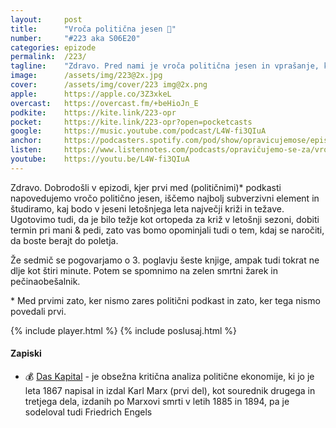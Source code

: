 ```yaml
---
layout: 	post
title:  	"Vroča politična jesen 🍂"
number: 	"#223 aka S06E20"
categories:	epizode
permalink:	/223/
tagline: 	"Zdravo. Pred nami je vroča politična jesen in vprašanje, kdo bo v njej najbolj subverzivni element. Na to vprašanje vam bodo odgovorili drugi podkasti, mi pa, kdaj se naročiti na manikuro in pedikuro. :)"
image:		/assets/img/223@2x.jpg
cover:		/assets/img/cover/223 img@2x.png
apple:		https://apple.co/3Z3xkeL
overcast:	https://overcast.fm/+beHioJn_E
podkite:	https://kite.link/223-opr
pocket:		https://kite.link/223-opr?open=pocketcasts
google:		https://music.youtube.com/podcast/L4W-fi3QIuA
anchor:		https://podcasters.spotify.com/pod/show/opravicujemose/episodes/Vroa-politina-jesen-e2nsi7j
listen:		https://www.listennotes.com/podcasts/opravičujemo-se-za/vroča-politična-jesen-wg9FYWqM4Ga/embed/
youtube:	https://youtu.be/L4W-fi3QIuA
---
```


Zdravo. Dobrodošli v epizodi, kjer prvi med (političnimi)\* podkasti napovedujemo vročo politično jesen, iščemo najbolj subverzivni element in študiramo, kaj bodo v jeseni letošnjega leta največji križi in težave. Ugotovimo tudi, da je bilo težje kot ortopeda za križ v letošnji sezoni, dobiti termin pri mani & pedi, zato vas bomo opominjali tudi o tem, kdaj se naročiti, da boste berajt do poletja. 

Že sedmič se pogovarjamo o 3. poglavju šeste knjige, ampak tudi tokrat ne dlje kot štiri minute. Potem se spomnimo na zelen smrtni žarek in pečinaobešalnik. 

\* Med prvimi zato, ker nismo zares politični podkast in zato, ker tega nismo povedali prvi. 

{% include player.html %}
{% include poslusaj.html %}

<!--break-->

#### Zapiski

- 💰 [Das Kapital](https://en.wikipedia.org/wiki/Das_Kapital) - je obsežna kritična analiza politične ekonomije, ki jo je leta 1867 napisal in izdal Karl Marx (prvi del), kot sourednik drugega in tretjega dela, izdanih po Marxovi smrti v letih 1885 in 1894, pa je sodeloval tudi Friedrich Engels 